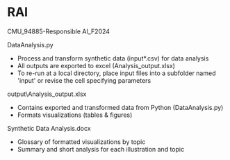 # RAI
CMU_94885-Responsible AI_F2024

DataAnalysis.py
- Process and transform synthetic data (input\*.csv) for data analysis
- All outputs are exported to excel (Analysis_output.xlsx)
- To re-run at a local directory, place input files into a subfolder named 'input' or revise the cell specifying parameters

output\Analysis_output.xlsx
- Contains exported and transformed data from Python (DataAnalysis.py)
- Formats visualizations (tables & figures)

Synthetic Data Analysis.docx
- Glossary of formatted visualizations by topic
- Summary and short analysis for each illustration and topic
